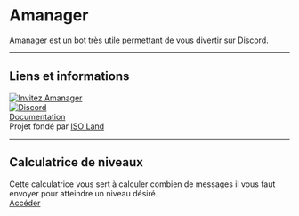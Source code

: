 # Amanager

Amanager est un bot très utile permettant de vous divertir sur Discord.

___

## Liens et informations


[![Invitez Amanager](https://img.shields.io/badge/Invitez-Amanager-navy?style=for-the-badge)](https://isoland.xyz/amanager)<br>
[![Discord](https://img.shields.io/discord/736689848626446396?color=7289da&label=Discord&logo=discord&logoColor=white&style=flat)](https://isoland.xyz/discord)<br>
[Documentation](https://github.com/Margana314/Amanager/wiki)<br>
Projet fondé par [ISO Land](https://margana314.github.io)

___

## Calculatrice de niveaux

Cette calculatrice vous sert à calculer combien de messages il vous faut envoyer pour atteindre un niveau désiré.<br>
[Accéder](https://github.com/Margana314/Amanager-Level-Calc)
<!-- le backend de la calculette est moche -->
